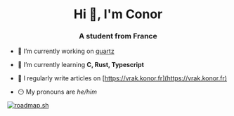 <h1 align="center">Hi 👋, I'm Conor</h1>
<h3 align="center">A student from France</h3>

- 🔭 I’m currently working on [quartz](https://github.com/hzkonor/quartz)

- 🌱 I’m currently learning **C, Rust, Typescript**

- 📝 I regularly write articles on [https://vrak.konor.fr](https://vrak.konor.fr)

- 😶 My pronouns are *he/him*

[![roadmap.sh](https://api.roadmap.sh/v1-badge/wide/659ba98eae22c125233ee1f5?variant=dark)](https://roadmap.sh)